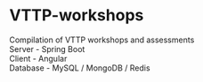 # VTTP-workshops
Compilation of VTTP workshops and assessments  
Server - Spring Boot  
Client - Angular  
Database - MySQL / MongoDB / Redis  
